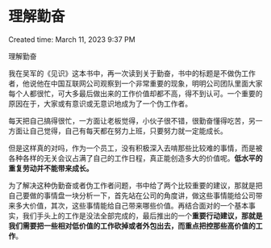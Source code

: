 # 理解勤奋

Created time: March 11, 2023 9:37 PM

理解勤奋

我在吴军的《见识》这本书中，再一次读到关于勤奋，书中的标题是不做伪工作者，他说他在中国互联网公司观察到一个非常重要的现象，明明公司团队里面大家每个人都很忙，可大多最后做出来的工作价值却都不高，得不到认可。一个重要的原因在于，大家或有意识或无意识地成为了一个伪工作者。

每天把自己搞得很忙，一方面让老板觉得，小伙子很不错，很勤奋懂得吃苦，另一方面让自己觉得，自己有每天都在努力上班，只要努力就一定能成长。

但是这样真的对吗，作为一个员工，没有积极深入去啃那些比较难的事情，而是被各种各样的无关会议占满了自己的工作日程，真正能创造多大的价值呢。**低水平的重复劳动并不能带来成长。**

为了解决这种伪勤奋或者伪工作者问题，书中给了两个比较重要的建议，那就是把自己要做的事情盘一块分析一下，首先站在公司的角度讲，做这些事情能给公司带来多大价值，其次，这些事情能给自己带来哪些价值。再结合面对的一个基本事实，我们手头上的工作是没法全部完成的，最后推出的一个**重要行动建议，那就是我们需要把一些相对低价值的工作砍掉或者外包出去，而重点把控那些高价值的工作**。